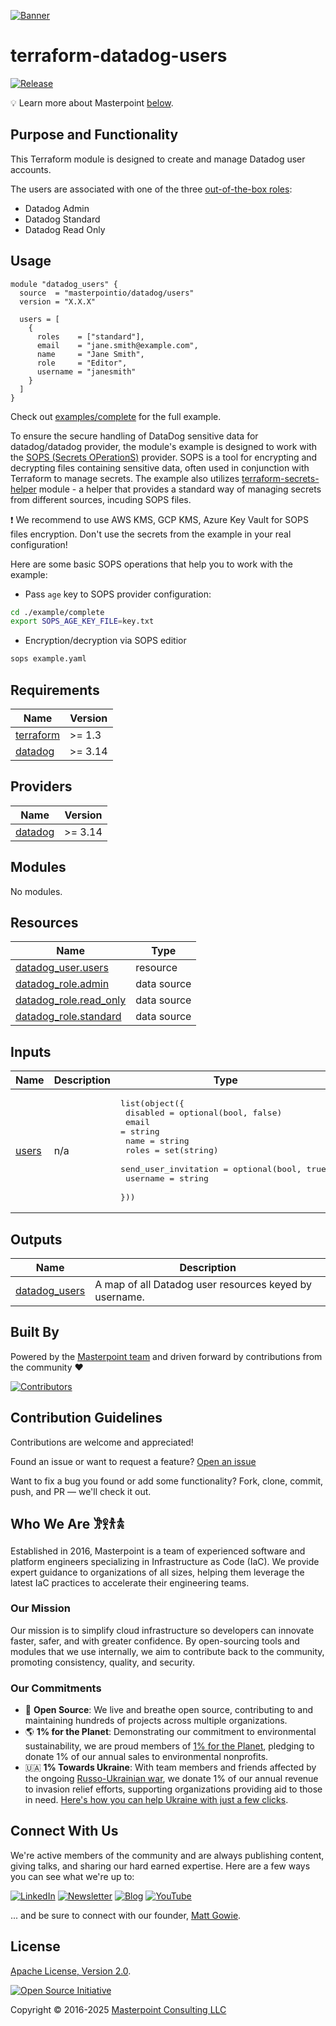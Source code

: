 [![Banner][banner-image]](https://masterpoint.io/)

# terraform-datadog-users

[![Release][release-badge]][latest-release]

💡 Learn more about Masterpoint [below](#who-we-are-𐦂𖨆𐀪𖠋).

## Purpose and Functionality

This Terraform module is designed to create and manage Datadog user accounts.

The users are associated with one of the three [out-of-the-box roles](https://docs.datadoghq.com/account_management/rbac/permissions/):

- Datadog Admin
- Datadog Standard
- Datadog Read Only

## Usage

```hcl
module "datadog_users" {
  source  = "masterpointio/datadog/users"
  version = "X.X.X"

  users = [
    {
      roles    = ["standard"],
      email    = "jane.smith@example.com",
      name     = "Jane Smith",
      role     = "Editor",
      username = "janesmith"
    }
  ]
}
```

Check out [examples/complete](examples/complete) for the full example.

To ensure the secure handling of DataDog sensitive data for datadog/datadog provider, the module's example is designed to work with the [SOPS (Secrets OPerationS)](https://github.com/mozilla/sops) provider. SOPS is a tool for encrypting and decrypting files containing sensitive data, often used in conjunction with Terraform to manage secrets. The example also utilizes [terraform-secrets-helper](https://github.com/masterpointio/terraform-secrets-helper/tree/main) module - a helper that provides a standard way of managing secrets from different sources, incuding SOPS files.

❗ We recommend to use AWS KMS, GCP KMS, Azure Key Vault for SOPS files encryption. Don't use the secrets from the example in your real configuration!

Here are some basic SOPS operations that help you to work with the example:

- Pass `age` key to SOPS provider configuration:

```sh
cd ./example/complete
export SOPS_AGE_KEY_FILE=key.txt
```

- Encryption/decryption via SOPS editior

```sh
sops example.yaml
```

<!-- prettier-ignore-start -->
<!-- markdownlint-disable MD013 -->
<!-- BEGINNING OF PRE-COMMIT-TERRAFORM DOCS HOOK -->
## Requirements

| Name | Version |
|------|---------|
| <a name="requirement_terraform"></a> [terraform](#requirement\_terraform) | >= 1.3 |
| <a name="requirement_datadog"></a> [datadog](#requirement\_datadog) | >= 3.14 |

## Providers

| Name | Version |
|------|---------|
| <a name="provider_datadog"></a> [datadog](#provider\_datadog) | >= 3.14 |

## Modules

No modules.

## Resources

| Name | Type |
|------|------|
| [datadog_user.users](https://registry.terraform.io/providers/datadog/datadog/latest/docs/resources/user) | resource |
| [datadog_role.admin](https://registry.terraform.io/providers/datadog/datadog/latest/docs/data-sources/role) | data source |
| [datadog_role.read_only](https://registry.terraform.io/providers/datadog/datadog/latest/docs/data-sources/role) | data source |
| [datadog_role.standard](https://registry.terraform.io/providers/datadog/datadog/latest/docs/data-sources/role) | data source |

## Inputs

| Name | Description | Type | Default | Required |
|------|-------------|------|---------|:--------:|
| <a name="input_users"></a> [users](#input\_users) | n/a | <pre>list(object({<br/>    disabled             = optional(bool, false)<br/>    email                = string<br/>    name                 = string<br/>    roles                = set(string)<br/>    send_user_invitation = optional(bool, true)<br/>    username             = string<br/>  }))</pre> | n/a | yes |

## Outputs

| Name | Description |
|------|-------------|
| <a name="output_datadog_users"></a> [datadog\_users](#output\_datadog\_users) | A map of all Datadog user resources keyed by username. |
<!-- END OF PRE-COMMIT-TERRAFORM DOCS HOOK -->
<!-- markdownlint-enable MD013 -->
<!-- prettier-ignore-end -->

## Built By

Powered by the [Masterpoint team](https://masterpoint.io/who-we-are/) and driven forward by contributions from the community ❤️

[![Contributors][contributors-image]][contributors-url]

## Contribution Guidelines

Contributions are welcome and appreciated!

Found an issue or want to request a feature? [Open an issue][issues-url]

Want to fix a bug you found or add some functionality? Fork, clone, commit, push, and PR — we'll check it out.

## Who We Are 𐦂𖨆𐀪𖠋

Established in 2016, Masterpoint is a team of experienced software and platform engineers specializing in Infrastructure as Code (IaC). We provide expert guidance to organizations of all sizes, helping them leverage the latest IaC practices to accelerate their engineering teams.

### Our Mission

Our mission is to simplify cloud infrastructure so developers can innovate faster, safer, and with greater confidence. By open-sourcing tools and modules that we use internally, we aim to contribute back to the community, promoting consistency, quality, and security.

### Our Commitments

- 🌟 **Open Source**: We live and breathe open source, contributing to and maintaining hundreds of projects across multiple organizations.
- 🌎 **1% for the Planet**: Demonstrating our commitment to environmental sustainability, we are proud members of [1% for the Planet](https://www.onepercentfortheplanet.org), pledging to donate 1% of our annual sales to environmental nonprofits.
- 🇺🇦 **1% Towards Ukraine**: With team members and friends affected by the ongoing [Russo-Ukrainian war](https://en.wikipedia.org/wiki/Russo-Ukrainian_War), we donate 1% of our annual revenue to invasion relief efforts, supporting organizations providing aid to those in need. [Here's how you can help Ukraine with just a few clicks](https://masterpoint.io/updates/supporting-ukraine/).

## Connect With Us

We're active members of the community and are always publishing content, giving talks, and sharing our hard earned expertise. Here are a few ways you can see what we're up to:

[![LinkedIn][linkedin-badge]][linkedin-url] [![Newsletter][newsletter-badge]][newsletter-url] [![Blog][blog-badge]][blog-url] [![YouTube][youtube-badge]][youtube-url]

... and be sure to connect with our founder, [Matt Gowie](https://www.linkedin.com/in/gowiem/).

## License

[Apache License, Version 2.0][license-url].

[![Open Source Initiative][osi-image]][license-url]

Copyright © 2016-2025 [Masterpoint Consulting LLC](https://masterpoint.io/)

<!-- MARKDOWN LINKS & IMAGES -->

[banner-image]: https://masterpoint-public.s3.us-west-2.amazonaws.com/v2/standard-long-fullcolor.png
[license-url]: https://opensource.org/license/apache-2-0
[osi-image]: https://i0.wp.com/opensource.org/wp-content/uploads/2023/03/cropped-OSI-horizontal-large.png?fit=250%2C229&ssl=1
[linkedin-badge]: https://img.shields.io/badge/LinkedIn-Follow-0A66C2?style=for-the-badge&logoColor=white
[linkedin-url]: https://www.linkedin.com/company/masterpoint-consulting
[blog-badge]: https://img.shields.io/badge/Blog-IaC_Insights-55C1B4?style=for-the-badge&logoColor=white
[blog-url]: https://masterpoint.io/updates/
[newsletter-badge]: https://img.shields.io/badge/Newsletter-Subscribe-ECE295?style=for-the-badge&logoColor=222222
[newsletter-url]: https://newsletter.masterpoint.io/
[youtube-badge]: https://img.shields.io/badge/YouTube-Subscribe-D191BF?style=for-the-badge&logo=youtube&logoColor=white
[youtube-url]: https://www.youtube.com/channel/UCeeDaO2NREVlPy9Plqx-9JQ
[release-badge]: https://img.shields.io/github/v/release/masterpointio/terraform-datadog-users?color=0E383A&label=Release&style=for-the-badge&logo=github&logoColor=white
[latest-release]: https://github.com/masterpointio/terraform-datadog-users/releases/latest
[contributors-image]: https://contrib.rocks/image?repo=masterpointio/terraform-datadog-users
[contributors-url]: https://github.com/masterpointio/terraform-datadog-users/graphs/contributors
[issues-url]: https://github.com/masterpointio/terraform-datadog-users/issues

